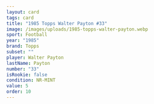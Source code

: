 ```yaml
---
layout: card
tags: card
title: "1985 Topps Walter Payton #33"
image: /images/uploads/1985-topps-walter-payton.webp
sport: Football
year: "1985"
brand: Topps
subset: ""
player: Walter Payton
lastName: Payton
number: "33"
isRookie: false
condition: NR-MINT
value: 5
order: 10
---
```

